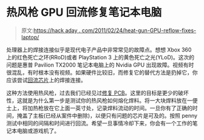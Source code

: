 # 热风枪 GPU 回流修复笔记本电脑

> 原文:[https://hack aday . com/2011/02/24/heat-gun-GPU-reflow-fixes-laptop/](https://hackaday.com/2011/02/24/heat-gun-gpu-reflow-fixes-laptop/)

处理器上的焊接连接似乎是现代电子产品中非常常见的故障点。想想 Xbox 360 上的红色死亡之环(RRoD)或者 PlayStation 3 上的黄色死亡之光(YLoD)。这次的问题是惠普 Pavilion TX2000 笔记本电脑上的 Nvidia GPU 出现故障。视频有时很混乱，有时根本没有视频。如果硬件比较旧，而修复它的替代方法是扔掉它，你应该尝试[回流芯片](http://www.laptoprepair101.com/laptop/2011/02/23/fix-laptop-motherboard-with-failed-nvidia-graphics-chip/)上的焊接连接。

这种方法使用热风枪，过去我们已经见过[修复 PCB](http://hackaday.com/2009/06/20/repair-a-malfunctioning-lcd/)。这里的目标是更少的破坏性，这就是为什么第一步是测试你的热风枪如何熔化焊料。将一大块焊料放在一便士上，将加热枪放在它上面一英寸处，记录焊料流动的时间。一旦你有了正确的时间，掩盖了主板(已经从案件中删除)，以便只有问题的芯片是可及的。按照 penny 测试中相同的间隔和时间进行回流。希望一旦事情冷却下来，你会有一个工作的笔记本电脑或游戏机了。